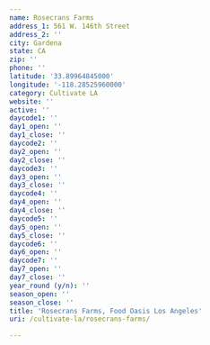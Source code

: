 ```yaml
---
name: Rosecrans Farms
address_1: 561 W. 146th Street
address_2: ''
city: Gardena
state: CA
zip: ''
phone: ''
latitude: '33.89964845000'
longitude: '-118.28525960000'
category: Cultivate LA
website: ''
active: ''
daycode1: ''
day1_open: ''
day1_close: ''
daycode2: ''
day2_open: ''
day2_close: ''
daycode3: ''
day3_open: ''
day3_close: ''
daycode4: ''
day4_open: ''
day4_close: ''
daycode5: ''
day5_open: ''
day5_close: ''
daycode6: ''
day6_open: ''
daycode7: ''
day7_open: ''
day7_close: ''
year_round (y/n): ''
season_open: ''
season_close: ''
title: 'Rosecrans Farms, Food Oasis Los Angeles'
uri: /cultivate-la/rosecrans-farms/

---
```

